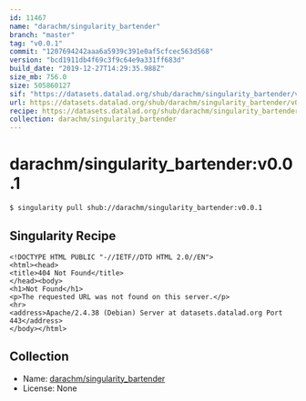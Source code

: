 ```yaml
---
id: 11467
name: "darachm/singularity_bartender"
branch: "master"
tag: "v0.0.1"
commit: "1207694242aaa6a5939c391e0af5cfcec563d568"
version: "bcd1911db4f69c3f9c64e9a331ff683d"
build_date: "2019-12-27T14:29:35.988Z"
size_mb: 756.0
size: 505860127
sif: "https://datasets.datalad.org/shub/darachm/singularity_bartender/v0.0.1/2019-12-27-12076942-bcd1911d/bcd1911db4f69c3f9c64e9a331ff683d.sif"
url: https://datasets.datalad.org/shub/darachm/singularity_bartender/v0.0.1/2019-12-27-12076942-bcd1911d/
recipe: https://datasets.datalad.org/shub/darachm/singularity_bartender/v0.0.1/2019-12-27-12076942-bcd1911d/Singularity
collection: darachm/singularity_bartender
---
```


# darachm/singularity_bartender:v0.0.1

```bash
$ singularity pull shub://darachm/singularity_bartender:v0.0.1
```

## Singularity Recipe

```singularity
<!DOCTYPE HTML PUBLIC "-//IETF//DTD HTML 2.0//EN">
<html><head>
<title>404 Not Found</title>
</head><body>
<h1>Not Found</h1>
<p>The requested URL was not found on this server.</p>
<hr>
<address>Apache/2.4.38 (Debian) Server at datasets.datalad.org Port 443</address>
</body></html>
```

## Collection

 - Name: [darachm/singularity_bartender](https://github.com/darachm/singularity_bartender)
 - License: None

